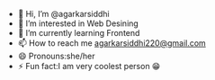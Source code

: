 - 👋 Hi, I’m @agarkarsiddhi
- 👀 I’m interested in Web Desining
- 🌱 I’m currently learning Frontend 
- 📫 How to reach me agarkarsiddhi220@gmail.com
- 😄 Pronouns:she/her
- ⚡ Fun fact:I am very coolest person 😁

<!---
agarkarsiddhi/agarkarsiddhi is a ✨ special ✨ repository because its `README.md` (this file) appears on your GitHub profile.
You can click the Preview link to take a look at your changes.
--->
